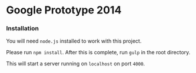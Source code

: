 # Google Prototype 2014

### Installation

You will need `node.js` installed to work with this project.

Please run `npm install`. After this is complete, run `gulp` in the root directory.

This will start a server running on `localhost` on port `4000`.